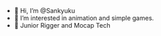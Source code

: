 - 👋 Hi, I’m @Sankyuku
- 👀 I’m interested in animation and simple games.
- 🌱 Junior Rigger and Mocap Tech
